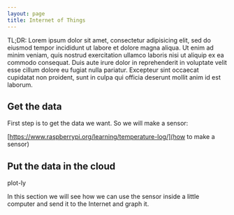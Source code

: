 ```yaml
---
layout: page
title: Internet of Things
---
```


TL;DR: Lorem ipsum dolor sit amet, consectetur adipisicing elit, sed do eiusmod
tempor incididunt ut labore et dolore magna aliqua. Ut enim ad minim veniam,
quis nostrud exercitation ullamco laboris nisi ut aliquip ex ea commodo
consequat. Duis aute irure dolor in reprehenderit in voluptate velit esse
cillum dolore eu fugiat nulla pariatur. Excepteur sint occaecat cupidatat non
proident, sunt in culpa qui officia deserunt mollit anim id est laborum.

## Get the data

First step is to get the data we want. So we will make a sensor:

[https://www.raspberrypi.org/learning/temperature-log/](how to make a sensor)

## Put the data in the cloud

plot-ly 

In this section we will see how we can use the sensor inside a little computer
and send it to the Internet and graph it.
